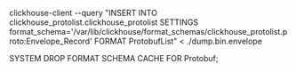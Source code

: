 

clickhouse-client --query "INSERT INTO clickhouse_protolist.clickhouse_protolist SETTINGS format_schema='/var/lib/clickhouse/format_schemas/clickhouse_protolist.proto:Envelope_Record' FORMAT ProtobufList" < ./dump.bin.envelope

SYSTEM DROP FORMAT SCHEMA CACHE FOR Protobuf;